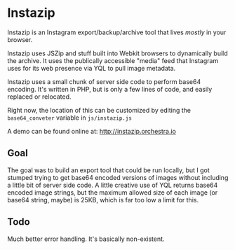 # Instazip

Instazip is an Instagram export/backup/archive tool that lives *mostly* in your browser.

Instazip uses JSZip and stuff built into Webkit browsers to dynamically build the archive.
It uses the publically accessible "media" feed that Instagram uses for its web presence via YQL to pull image metadata.

Instazip uses a small chunk of server side code to perform base64 encoding. It's written in PHP, but is only a few lines of code, and easily replaced or relocated.

Right now, the location of this can be customized by editing the `base64_conveter` variable in `js/instazip.js`

A demo can be found online at: <http://instazip.orchestra.io>

## Goal
The goal was to build an export tool that could be run locally, but I got stumped trying to get base64 encoded versions of images without including a little bit of server side code. A little creative use of YQL returns base64 encoded image strings, but the maximum allowed size of each image (or base64 string, maybe) is 25KB, which is far too low a limit for this.

## Todo
Much better error handling. It's basically non-existent.
